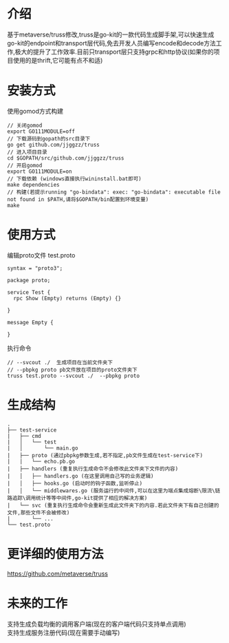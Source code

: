 # 介绍
基于metaverse/truss修改,truss是go-kit的一款代码生成脚手架,可以快速生成go-kit的endpoint和transport层代码,免去开发人员编写encode和decode方法工作,极大的提升了工作效率.目前只transport层只支持grpc和http协议(如果你的项目使用的是thrift,它可能有点不和适)

# 安装方式
使用gomod方式构建
```
// 关闭gomod
export GO111MODULE=off
// 下载源码到gopath的src目录下
go get github.com/jjggzz/truss
// 进入项目目录
cd $GOPATH/src/github.com/jjggzz/truss
// 开启gomod
export GO111MODULE=on
// 下载依赖 (windows直接执行wininstall.bat即可)
make dependencies
// 构建(若提示running "go-bindata": exec: "go-bindata": executable file not found in $PATH,请将$GOPATH/bin配置到环境变量)
make
```
# 使用方式
编辑proto文件 test.proto
```
syntax = "proto3";

package proto;

service Test {
  rpc Show (Empty) returns (Empty) {}

}

message Empty {

}
```
执行命令
```
// --svcout ./  生成项目在当前文件夹下
// --pbpkg proto pb文件放在项目的proto文件夹下
truss test.proto --svcout ./  --pbpkg proto
```
# 生成结构
```
.
├── test-service
|   ├── cmd 
|   │   └── test
|   │       └── main.go
|   ├── proto (通过pbpkg参数生成,若不指定,pb文件生成在test-service下)
|   |   └── echo.pb.go
|   ├── handlers (重复执行生成命令不会修改此文件夹下文件的内容)
|   │   ├── handlers.go (在这里调用自己写的业务逻辑)
|   │   ├── hooks.go (启动时的钩子函数,监听停止)
|   │   └── middlewares.go (服务运行的中间件,可以在这里为端点集成熔断\限流\链路追踪\调用统计等等中间件,go-kit提供了相应的解决方案)
|   └── svc (重复执行生成命令会重新生成此文件夹下的内容.若此文件夹下有自己创建的文件,那些文件不会被修改)
|       └── ...
└── test.proto
```
# 更详细的使用方法
https://github.com/metaverse/truss
# 未来的工作
支持生成负载均衡的调用客户端(现在的客户端代码只支持单点调用)\
支持生成服务注册代码(现在需要手动编写)
